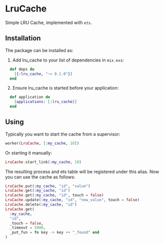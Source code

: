 # LruCache

Simple LRU Cache, implemented with `ets`.

## Installation

The package can be installed as:

  1. Add lru_cache to your list of dependencies in `mix.exs`:

```elixir
  def deps do
    [{:lru_cache, "~> 0.1.0"}]
  end
```

  2. Ensure lru_cache is started before your application:

```elixir
  def application do
    [applications: [:lru_cache]]
  end
```

## Using

Typically you want to start the cache from a supervisor:

```elixir
worker(LruCache, [:my_cache, 10])
```

Or starting it manually:

```elixir
LruCache.start_link(:my_cache, 10)
```

The resulting process and ets table will be registered under this alias. Now you can use the cache as follows:

```elixir
LruCache.put(:my_cache, "id", "value")
LruCache.get(:my_cache, "id")
LruCache.get(:my_cache, "id", touch = false)
LruCache.update(:my_cache, "id", "new_value", touch = false)
LruCache.delete(:my_cache, "id")
LruCache.get(
  :my_cache,
  "id",
  _touch = false,
  _timeout = 5000,
  _put_fun = fn key -> key ++ "_found" end
)
```
